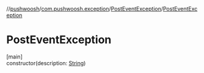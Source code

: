 //[pushwoosh](../../../index.md)/[com.pushwoosh.exception](../index.md)/[PostEventException](index.md)/[PostEventException](-post-event-exception.md)

# PostEventException

[main]\
constructor(description: [String](https://developer.android.com/reference/kotlin/java/lang/String.html))
